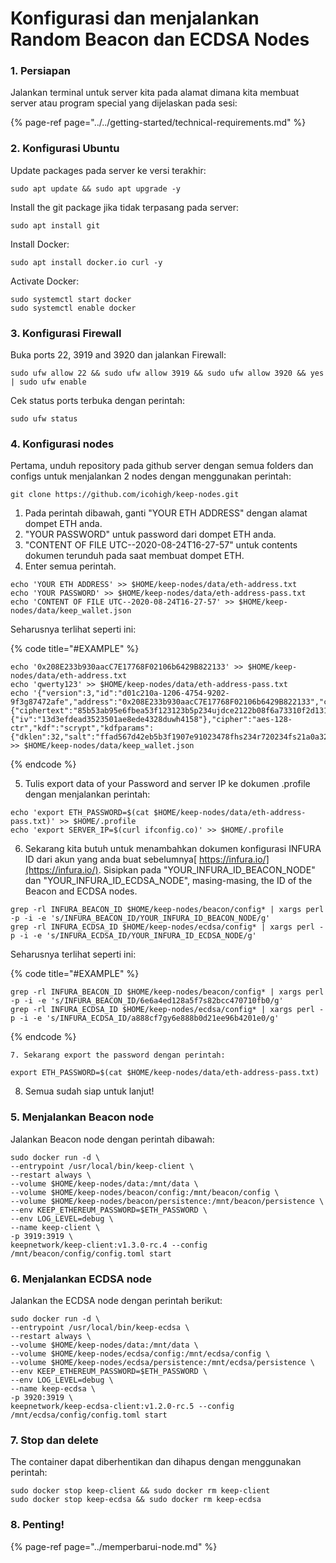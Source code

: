# Konfigurasi dan menjalankan Random Beacon dan ECDSA Nodes

### 1. **Persiapan**

Jalankan terminal untuk server kita pada alamat dimana kita membuat server atau program special yang dijelaskan pada sesi:

{% page-ref page="../../getting-started/technical-requirements.md" %}

### 2. **Konfigurasi Ubuntu**

Update packages pada server ke versi terakhir:

```text
sudo apt update && sudo apt upgrade -y
```

Install the git package jika tidak terpasang pada server:

```text
sudo apt install git
```

Install Docker:

```text
sudo apt install docker.io curl -y
```

Activate Docker:

```text
sudo systemctl start docker
sudo systemctl enable docker
```

### 3. **Konfigurasi Firewall**

Buka ports 22, 3919 and 3920 dan jalankan Firewall:

```text
sudo ufw allow 22 && sudo ufw allow 3919 && sudo ufw allow 3920 && yes | sudo ufw enable
```

Cek status ports terbuka dengan perintah:

```text
sudo ufw status
```

### 4. **Konfigurasi nodes**

Pertama, unduh repository pada github server dengan semua folders dan configs untuk menjalankan 2 nodes dengan menggunakan perintah:

```text
git clone https://github.com/icohigh/keep-nodes.git
```

1. Pada perintah dibawah, ganti "YOUR ETH ADDRESS" dengan alamat dompet ETH anda.
2. "YOUR PASSWORD" untuk password dari dompet ETH anda.
3. "CONTENT OF FILE UTC--2020-08-24T16-27-57" untuk contents dokumen terunduh pada saat membuat dompet ETH.
4. Enter semua perintah.

```text
echo 'YOUR ETH ADDRESS' >> $HOME/keep-nodes/data/eth-address.txt
echo 'YOUR PASSWORD' >> $HOME/keep-nodes/data/eth-address-pass.txt
echo 'CONTENT OF FILE UTC--2020-08-24T16-27-57' >> $HOME/keep-nodes/data/keep_wallet.json
```

Seharusnya terlihat seperti ini:

{% code title="\#EXAMPLE" %}
```text
echo '0x208E233b930aacC7E17768F02106b6429B822133' >> $HOME/keep-nodes/data/eth-address.txt
echo 'qwerty123' >> $HOME/keep-nodes/data/eth-address-pass.txt
echo '{"version":3,"id":"d01c210a-1206-4754-9202-9f3g87472afe","address":"0x208E233b930aacC7E17768F02106b6429B822133","crypto":{"ciphertext":"85b53ab95e6fbea53f123123b5p234ujdce2122b08f6a73310f2d131e700","cipherparams":{"iv":"13d3efdead3523501ae8ede4328duwh4158"},"cipher":"aes-128-ctr","kdf":"scrypt","kdfparams":{"dklen":32,"salt":"ffad567d42eb5b3f1907e91023478fhs234r720234fs21a0a324cffc9e6c119137","n":131072,"r":8,"p":1},"mac":"c3b300aa4db1531add1c7c78d73d88f75a387485627g46539f1027999c66517"}}' >> $HOME/keep-nodes/data/keep_wallet.json
```
{% endcode %}

   5. Tulis export data of your Password and server IP ke dokumen .profile dengan menjalankan perintah:

```text
echo 'export ETH_PASSWORD=$(cat $HOME/keep-nodes/data/eth-address-pass.txt)' >> $HOME/.profile
echo 'export SERVER_IP=$(curl ifconfig.co)' >> $HOME/.profile
```

   6. Sekarang kita butuh untuk menambahkan dokumen konfigurasi INFURA ID dari akun yang anda buat sebelumnya[ https://infura.io/](https://infura.io/). Sisipkan pada "YOUR\_INFURA\_ID\_BEACON\_NODE" dan "YOUR\_INFURA\_ID\_ECDSA\_NODE", masing-masing, the ID of the Beacon and ECDSA nodes.

```text
grep -rl INFURA_BEACON_ID $HOME/keep-nodes/beacon/config* | xargs perl -p -i -e 's/INFURA_BEACON_ID/YOUR_INFURA_ID_BEACON_NODE/g'
grep -rl INFURA_ECDSA_ID $HOME/keep-nodes/ecdsa/config* | xargs perl -p -i -e 's/INFURA_ECDSA_ID/YOUR_INFURA_ID_ECDSA_NODE/g'
```

Seharusnya terlihat seperti ini:

{% code title="\#EXAMPLE" %}
```text
grep -rl INFURA_BEACON_ID $HOME/keep-nodes/beacon/config* | xargs perl -p -i -e 's/INFURA_BEACON_ID/6e6a4ed128a5f7s82bcc470710fb0/g'
grep -rl INFURA_ECDSA_ID $HOME/keep-nodes/ecdsa/config* | xargs perl -p -i -e 's/INFURA_ECDSA_ID/a888cf7gy6e888b0d21ee96b4201e0/g'
```
{% endcode %}

    7. Sekarang export the password dengan perintah:

```text
export ETH_PASSWORD=$(cat $HOME/keep-nodes/data/eth-address-pass.txt)
```

   8. Semua sudah siap untuk lanjut!

### 5. **Menjalankan Beacon node**

Jalankan Beacon node dengan perintah dibawah:

```text
sudo docker run -d \
--entrypoint /usr/local/bin/keep-client \
--restart always \
--volume $HOME/keep-nodes/data:/mnt/data \
--volume $HOME/keep-nodes/beacon/config:/mnt/beacon/config \
--volume $HOME/keep-nodes/beacon/persistence:/mnt/beacon/persistence \
--env KEEP_ETHEREUM_PASSWORD=$ETH_PASSWORD \
--env LOG_LEVEL=debug \
--name keep-client \
-p 3919:3919 \
keepnetwork/keep-client:v1.3.0-rc.4 --config /mnt/beacon/config/config.toml start
```

### 6. **Menjalankan ECDSA node**

Jalankan the ECDSA node dengan perintah berikut:

```text
sudo docker run -d \
--entrypoint /usr/local/bin/keep-ecdsa \
--restart always \
--volume $HOME/keep-nodes/data:/mnt/data \
--volume $HOME/keep-nodes/ecdsa/config:/mnt/ecdsa/config \
--volume $HOME/keep-nodes/ecdsa/persistence:/mnt/ecdsa/persistence \
--env KEEP_ETHEREUM_PASSWORD=$ETH_PASSWORD \
--env LOG_LEVEL=debug \
--name keep-ecdsa \
-p 3920:3919 \
keepnetwork/keep-ecdsa-client:v1.2.0-rc.5 --config /mnt/ecdsa/config/config.toml start
```

### 7. **Stop dan delete**

The container dapat diberhentikan dan dihapus dengan menggunakan perintah:

```text
sudo docker stop keep-client && sudo docker rm keep-client
sudo docker stop keep-ecdsa && sudo docker rm keep-ecdsa
```

### 8. Penting!

{% page-ref page="../memperbarui-node.md" %}

